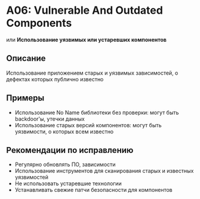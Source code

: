 # A06: Vulnerable And Outdated Components
или **Использование уязвимых или устаревших компонентов**

## Описание
Использование приложением старых и уязвимых зависимостей, о дефектах которых публично известно

## Примеры
- Использование No Name библиотеки без проверки: могут быть backdoor'ы, утечки данных
- Использование старых версий компонентов: могут быть уязвимости, о которых всем известно 

## Рекомендации по исправлению
- Регулярно обновлять ПО, зависимости
- Использование инструментов для сканирования старых и известных уязвимостей
- Не использовать устаревшие технологии
- Устанавливать свежие патчи безопасности для компонентов  
